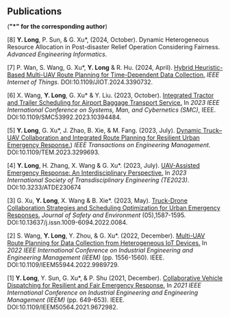 <h1 id="publications"></h1>
<h2 style="margin: 60px 0px 10px;">Publications</h2>

(**"*" for the corresponding author**)

[8]  <b>Y. Long</b>, P. Sun, & G. Xu*, (2024, October). Dynamic Heterogeneous Resource Allocation in Post-disaster Relief Operation Considering Fairness. <i> Advanced Engineering Informatics</i>.

[7] P. Wan, S. Wang, G. Xu*, <b>Y. Long</b> & R. Hu. (2024, April). [Hybrid Heuristic-Based Multi-UAV Route Planning for Time-Dependent Data Collection.](https://ieeexplore.ieee.org/abstract/document/10506205) <i> IEEE Internet of Things</i>. DOI:10.1109/JIOT.2024.3390732.

[6] X. Wang, <b>Y. Long</b>, G. Xu* & Y. Liu. (2023, October). [Integrated Tractor and Trailer Scheduling for Airport Baggage Transport Service.](https://ieeexplore.ieee.org/abstract/document/10394484/) In <i>2023 IEEE International Conference on Systems, Man, and Cybernetics (SMC)</i>, IEEE. DOI:10.1109/SMC53992.2023.10394484.

[5] <b>Y. Long</b>, G. Xu*, J. Zhao, B. Xie, & M. Fang. (2023, July). [Dynamic Truck–UAV Collaboration and Integrated Route Planning for Resilient Urban Emergency Response.](https://ieeexplore.ieee.org/abstract/document/10229971)) <i>IEEE Transactions on Engineering Management</i>. DOI:10.1109/TEM.2023.3299693.
 
[4] <b>Y. Long</b>, H. Zhang, X. Wang & G. Xu*. (2023, July). [UAV-Assisted Emergency Response: An Interdisciplinary Perspective.](https://books.google.com.hk/books?id=5eDjEAAAQBAJ&pg=PA771&lpg=PA771&dq=%22UAV-Assisted+Emergency+Response:+An+Interdisciplinary+Perspective%22&source=bl&ots=U2RXh0mDLc&sig=ACfU3U1fAbjURwiza56DC4hoYtzbFlMYaQ&hl=zh-CN&sa=X&ved=2ahUKEwiL-abTs_qFAxUg3zQHHf81ATYQ6AF6BAgaEAM#v=onepage&q=%22UAV-Assisted%20Emergency%20Response%3A%20An%20Interdisciplinary%20Perspective%22&f=false) In <i>2023 International Society of Transdisciplinary Engineering (TE2023)</i>. DOI:10.3233/ATDE230674

[3] G. Xu, <b>Y. Long</b>, X. Wang & B. Xie*. (2023, May). [Truck-Drone Collaboration Strategies and Scheduling Optimization for Urban Emergency Responses.](https://www.cnki.net/KCMS/detail/detail.aspx?dbcode=CJFD&dbname=CJFDLAST2023&filename=AQHJ202305028&uniplatform=OVERSEA&v=1pKKxjUEkwC08v_kFh9m7yE0RN2bA2c7tsH0X63tWSL3JQXxEIxMFdArLtn4-bAQ) <i>Journal of Safety and Environment</i> (05),1587-1595. DOI:10.13637/j.issn.1009-6094.2022.0084. 

[2] S. Wang, <b>Y. Long</b>, Y. Zhou, & G. Xu*. (2022, December). [Multi-UAV Route Planning for Data Collection from Heterogeneous IoT Devices.](https://ieeexplore.ieee.org/abstract/document/9989729) In <i>2022 IEEE International Conference on Industrial Engineering and Engineering Management (IEEM)</i> (pp. 1556-1560). IEEE. DOI:10.1109/IEEM55944.2022.9989729.

[1] <b>Y. Long</b>, Y. Sun, G. Xu*, & P. Shu (2021, December). [Collaborative Vehicle Dispatching for Resilient and Fair Emergency Response.](https://ieeexplore.ieee.org/document/9672982) In <i>2021 IEEE International Conference on Industrial Engineering and Engineering Management (IEEM)</i> (pp. 649-653). IEEE. DOI:10.1109/IEEM50564.2021.9672982.

